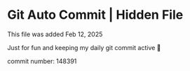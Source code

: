 # Git Auto Commit | Hidden File

This file was added Feb 12, 2025

Just for fun and keeping my daily git commit active 🤪

commit number: 148391
